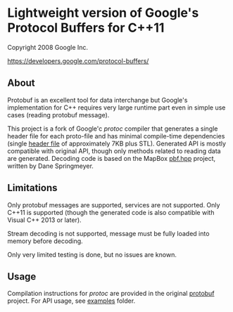Lightweight version of Google's Protocol Buffers for C++11
==========================================================

Copyright 2008 Google Inc.

https://developers.google.com/protocol-buffers/

About
-----

Protobuf is an excellent tool for data interchange but Google's
implementation for C++ requires very large runtime part even in simple
use cases (reading protobuf message).

This project is a fork of Google'c *protoc* compiler that generates a single
header file for each proto-file and has minimal compile-time dependencies
(single [header file](src/protobuf/pbf.hpp) of approximately 7KB plus STL). Generated API is mostly 
compatible with original API, though only methods
related to reading data are generated. Decoding code is based on the MapBox
[pbf.hpp](https://github.com/mapbox/pbf.hpp) project, written by Dane Springmeyer.

Limitations
-----------

Only protobuf messages are supported, services are not supported.
Only C++11 is supported (though the generated code is also compatible
with Visual C++ 2013 or later).

Stream decoding is not supported, message must be fully loaded into memory
before decoding.

Only very limited testing is done, but no issues are known.

Usage
-----

Compilation instructions for *protoc* are provided in the original 
[protobuf](https://github.com/google/protobuf) project. For API usage, 
see [examples](examples/) folder.
